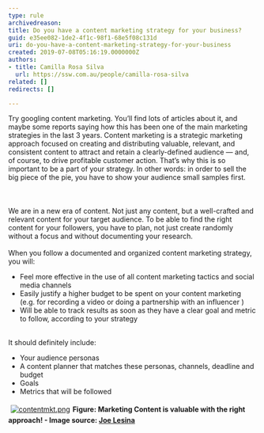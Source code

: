 ```yaml
---
type: rule
archivedreason: 
title: Do you have a content marketing strategy for your business?
guid: e35ee082-1de2-4f1c-98f1-68e5f08c131d
uri: do-you-have-a-content-marketing-strategy-for-your-business
created: 2019-07-08T05:16:19.0000000Z
authors:
- title: Camilla Rosa Silva
  url: https://ssw.com.au/people/camilla-rosa-silva
related: []
redirects: []

---
```



<div>​Try googling content marketing. You’ll find lots of articles about it, and maybe some reports saying how this has been one of the main marketing strategies in the last 3 years. Content marketing is a strategic marketing approach focused on creating and distributing valuable, relevant, and consistent content to attract and retain a clearly-defined audience — and, of course, to drive profitable customer action. That’s why this is so important to be a part of your strategy. In other words&#58; in order to sell the big piece of the pie, you have to show your audience small samples first.<br></div><br>
<br><excerpt class='endintro'></excerpt><br>
<div>We are in a new era of content. Not just any content, but a well-crafted and relevant content for your target audience. To be able to find the right&#160;​content for your followers, you have to plan, not just create randomly without a focus and without documenting your research.&#160;<br></div><div>
   <br>
</div><div>When you&#160;follow a documented and organized content marketing strategy, you will&#58;<br></div><ul><li>Feel more effective in the&#160;use of all content marketing tactics and social media channels</li><li>Easily&#160;justify a higher budget to be spent on your content marketing (e.g. for recording a video or doing a partnership with an influencer )</li><li>Will be able to track results as soon as they have a clear goal and metric to follow, according to your&#160;strategy</li></ul><div>
   <br>
</div><div>It should definitely include&#58; 
   <br></div><ul><li>Your audience personas<br></li><li>A content planner that matches these personas, channels, deadline and budget<br></li><li>Goals</li><li>Metrics that will be followed<br></li></ul><dl class="ssw15-rteElement-ImageArea">
   <a href="https&#58;//medium.com/%40joelesina/content-marketing-a-simple-guide-on-how-i-do-it-1b1791ca1898"><img src="/SiteAssets/do-you-have-a-content-marketing-strategy-for-your-business/contentmkt.png" alt="contentmkt.png" style="margin&#58;5px;" /></a><strong>Figure&#58; Marketing Content is valuable with the right approach! - Image source&#58; 
      <a class="ignore" href="https&#58;//medium.com/%40joelesina/content-marketing-a-simple-guide-on-how-i-do-it-1b1791ca1898">Joe Lesina​</a></strong></dl>



